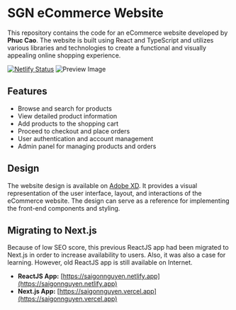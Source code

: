 # SGN eCommerce Website

This repository contains the code for an eCommerce website developed by **Phuc Cao**. The website is built using React and TypeScript and utilizes various libraries and technologies to create a functional and visually appealing online shopping experience.

[![Netlify Status](https://api.netlify.com/api/v1/badges/f3fd5c2a-5377-49a0-b1b7-a2a16142e709/deploy-status)](https://app.netlify.com/sites/saigonnguyen/deploys)
![Preview Image](https://i.yourimageshare.com/T63LNVRXYr.webp)

## Features

-   Browse and search for products
-   View detailed product information
-   Add products to the shopping cart
-   Proceed to checkout and place orders
-   User authentication and account management
-   Admin panel for managing products and orders

## Design

The website design is available on [Adobe XD](https://xd.adobe.com/view/72299d7b-c20a-4d56-8353-89c93fdb48f5-277a/). It provides a visual representation of the user interface, layout, and interactions of the eCommerce website. The design can serve as a reference for implementing the front-end components and styling.

## Migrating to Next.js
Because of low SEO score, this previous ReactJS app had been migrated to Next.js in order to increase availability to users. Also, it was also a case for learning. However, old ReactJS app is still available on Internet.

- **ReactJS App:** [https://saigonnguyen.netlify.app](https://saigonnguyen.netlify.app)
- **Next.js App:** [https://saigonnguyen.vercel.app](https://saigonnguyen.vercel.app)
